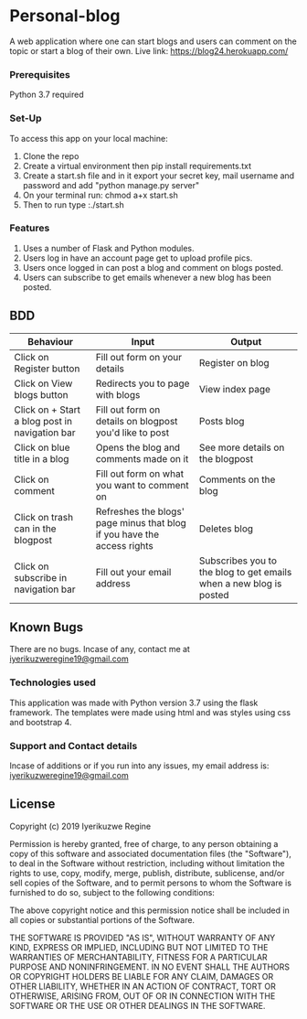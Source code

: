 # Personal-blog

A web application where one can start blogs and users can comment on the topic or start a blog of their own.
Live link: https://blog24.herokuapp.com/

### Prerequisites

Python 3.7 required


### Set-Up

To access this app on your local machine:
1) Clone the repo
2) Create a virtual environment then pip install requirements.txt
3) Create a start.sh file and in it export your secret key, mail username and password and add "python manage.py server" 
4) On your terminal run: chmod a+x start.sh
5) Then to run type :./start.sh 


### Features

1. Uses a number of Flask and Python modules.
2. Users log in have an account page get to upload profile pics.
3. Users once logged in can post a blog and comment on blogs posted.
4. Users can subscribe to get emails whenever a new blog has been posted.
## BDD
| Behaviour  | Input | Output |
| ------------- | ------------- |------------- |
| Click on Register button| Fill out form on your details| Register on blog|
| Click on View blogs button| Redirects you to page with blogs| View index page|
| Click on + Start a blog post in navigation bar| Fill out form on details on blogpost you'd like to post| Posts blog|
| Click on blue title in a blog| Opens the blog and comments made on it| See more details on the blogpost|
| Click on comment| Fill out form on what you want to comment on| Comments on the blog|
| Click on trash can in the blogpost| Refreshes the blogs' page minus that blog if you have the access rights | Deletes blog |
| Click on subscribe in navigation bar| Fill out your email address | Subscribes you to the blog to get emails when a new blog is posted |

## Known Bugs

There are no bugs. Incase of any, contact me at iyerikuzweregine19@gmail.com

### Technologies used

This application was made with Python version 3.7 using the flask framework. The templates were made using html and was styles using css and bootstrap 4.

### Support and Contact details

Incase of additions or if you run into any issues, my email address is: iyerikuzweregine19@gmail.com

## License

Copyright (c)  2019 Iyerikuzwe Regine

Permission is hereby granted, free of charge, to any person obtaining a copy of this software and associated documentation files (the "Software"), to deal in the Software without restriction, including without limitation the rights to use, copy, modify, merge, publish, distribute, sublicense, and/or sell copies of the Software, and to permit persons to whom the Software is furnished to do so, subject to the following conditions:

The above copyright notice and this permission notice shall be included in all copies or substantial portions of the Software.

THE SOFTWARE IS PROVIDED "AS IS", WITHOUT WARRANTY OF ANY KIND, EXPRESS OR IMPLIED, INCLUDING BUT NOT LIMITED TO THE WARRANTIES OF MERCHANTABILITY, FITNESS FOR A PARTICULAR PURPOSE AND NONINFRINGEMENT. IN NO EVENT SHALL THE AUTHORS OR COPYRIGHT HOLDERS BE LIABLE FOR ANY CLAIM, DAMAGES OR OTHER LIABILITY, WHETHER IN AN ACTION OF CONTRACT, TORT OR OTHERWISE, ARISING FROM, OUT OF OR IN CONNECTION WITH THE SOFTWARE OR THE USE OR OTHER DEALINGS IN THE SOFTWARE.





